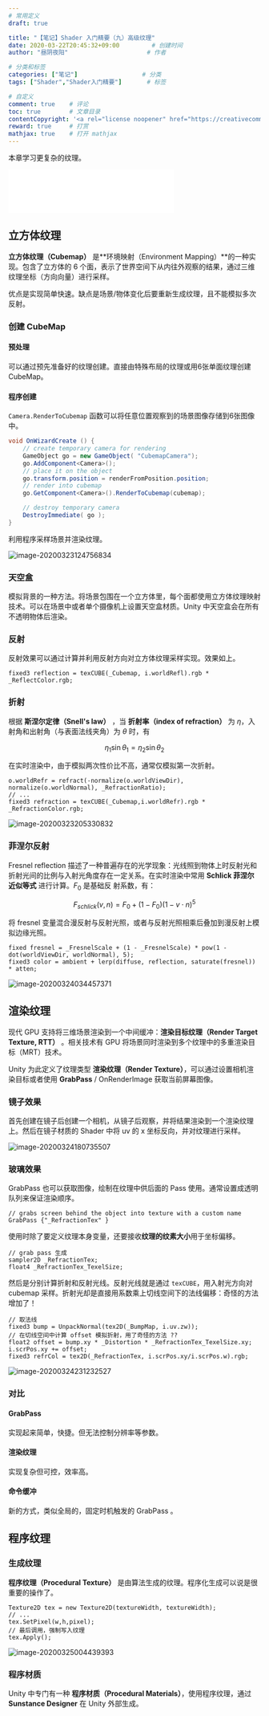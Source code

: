 ```yaml
---
# 常用定义
draft: true

title: "【笔记】Shader 入门精要（九）高级纹理"
date: 2020-03-22T20:45:32+09:00			# 创建时间
author: "昼阴夜阳"        	     		# 作者

# 分类和标签
categories: ["笔记"]		            # 分类
tags: ["Shader","Shader入门精要"]  		# 标签

# 自定义
comment: true	 # 评论
toc: true        # 文章目录
contentCopyright: '<a rel="license noopener" href="https://creativecommons.org/licenses/by-nc-nd/4.0/" target="_blank">CC BY-NC-ND 4.0</a>'	# 版权规则
reward: true	 # 打赏
mathjax: true    # 打开 mathjax
---
```


本章学习更复杂的纹理。

<iframe frameborder="no" border="0" marginwidth="0" marginheight="0" width=330 height=86 src="//music.163.com/outchain/player?type=2&id=1408262540&auto=0&height=66"></iframe>

## 立方体纹理

**立方体纹理（Cubemap）** 是**环境映射（Environment Mapping）**的一种实现。包含了立方体的 6 个面，表示了世界空间下从内往外观察的结果，通过三维纹理坐标（方向向量）进行采样。

优点是实现简单快速。缺点是场景/物体变化后要重新生成纹理，且不能模拟多次反射。

### 创建 CubeMap

#### 预处理

可以通过预先准备好的纹理创建。直接由特殊布局的纹理或用6张单面纹理创建 CubeMap。

#### 程序创建

`Camera.RenderToCubemap` 函数可以将任意位置观察到的场景图像存储到6张图像中。

``` c#
void OnWizardCreate () {
    // create temporary camera for rendering
    GameObject go = new GameObject( "CubemapCamera");
    go.AddComponent<Camera>();
    // place it on the object
    go.transform.position = renderFromPosition.position;
    // render into cubemap		
    go.GetComponent<Camera>().RenderToCubemap(cubemap);

    // destroy temporary camera
    DestroyImmediate( go );
}
```

利用程序采样场景并渲染纹理。

![image-20200323124756834](https://gitee.com/GZ1A/image-hosting/raw/master/blog/2020/03/image-20200323124756834.png)

### 天空盒

模拟背景的一种方法。将场景包围在一个立方体里，每个面都使用立方体纹理映射技术。可以在场景中或者单个摄像机上设置天空盒材质。Unity 中天空盒会在所有不透明物体后渲染。

### 反射

反射效果可以通过计算并利用反射方向对立方体纹理采样实现。效果如上。

```
fixed3 reflection = texCUBE(_Cubemap, i.worldRefl).rgb * _ReflectColor.rgb;
```

### 折射

根据 **斯涅尔定律（Snell's law）** ，当 **折射率（index of refraction）** 为 $\eta$，入射角和出射角（与表面法线夹角）为 $\theta$ 时，有

$$ \eta_1\sin\theta_1 = \eta_2\sin\theta_2 $$

在实时渲染中，由于模拟两次性价比不高，通常仅模拟第一次折射。

```
o.worldRefr = refract(-normalize(o.worldViewDir), normalize(o.worldNormal), _RefractionRatio);
// ...
fixed3 refraction = texCUBE(_Cubemap,i.worldRefr).rgb * _RefractionColor.rgb;
```

![image-20200323205330832](https://gitee.com/GZ1A/image-hosting/raw/master/blog/2020/03/image-20200323205330832.png)

### 菲涅尔反射 

Fresnel reflection 描述了一种普遍存在的光学现象：光线照到物体上时反射光和折射光间的比例与入射光角度存在一定关系。在实时渲染中常用 **Schlick 菲涅尔近似等式** 进行计算。$F_0$ 是基础反 射系数，有：

$$ F_{schlick}(v,n) = F_0 + (1-F_0)(1-v\cdot n)^5 $$

将 fresnel 变量混合漫反射与反射光照，或者与反射光照相乘后叠加到漫反射上模拟边缘光照。

```
fixed fresnel = _FresnelScale + (1 - _FresnelScale) * pow(1 - dot(worldViewDir, worldNormal), 5);
fixed3 color = ambient + lerp(diffuse, reflection, saturate(fresnel)) * atten;
```

![image-20200324034457371](https://gitee.com/GZ1A/image-hosting/raw/master/blog/2020/03/image-20200324034457371.png)

## 渲染纹理

现代 GPU 支持将三维场景渲染到一个中间缓冲：**渲染目标纹理（Render Target Texture, RTT）** 。相关技术有 GPU 将场景同时渲染到多个纹理中的多重渲染目标（MRT）技术。

Unity 为此定义了纹理类型 **渲染纹理（Render Texture）**，可以通过设置相机渲染目标或者使用 **GrabPass** / OnRenderImage 获取当前屏幕图像。

### 镜子效果

首先创建在镜子后创建一个相机，从镜子后观察，并将结果渲染到一个渲染纹理上。然后在镜子材质的 Shader 中将 uv 的 x 坐标反向，并对纹理进行采样。

![image-20200324180735507](https://gitee.com/GZ1A/image-hosting/raw/master/blog/2020/03/image-20200324180735507.png)

### 玻璃效果

GrabPass 也可以获取图像，绘制在纹理中供后面的 Pass 使用。通常设置成透明队列来保证渲染顺序。

```
// grabs screen behind the object into texture with a custom name
GrabPass {"_RefractionTex" }
```

使用时除了要定义纹理本身变量，还要接收**纹理的纹素大小**用于坐标偏移。

```
// grab pass 生成
sampler2D _RefractionTex;
float4 _RefractionTex_TexelSize;
```

然后是分别计算折射和反射光线。反射光线就是通过 `texCUBE`，用入射光方向对 cubemap 采样。折射光却是直接用系数乘上切线空间下的法线偏移：奇怪的方法增加了！

```
// 取法线
fixed3 bump = UnpackNormal(tex2D(_BumpMap, i.uv.zw));
// 在切线空间中计算 offset 模拟折射，用了奇怪的方法 ??
float2 offset = bump.xy * _Distortion * _RefractionTex_TexelSize.xy;
i.scrPos.xy += offset;
fixed3 refrCol = tex2D(_RefractionTex, i.scrPos.xy/i.scrPos.w).rgb;
```

![image-20200324231232527](https://gitee.com/GZ1A/image-hosting/raw/master/blog/2020/03/image-20200324231232527.png)

### 对比

#### GrabPass

实现起来简单，快捷。但无法控制分辨率等参数。

#### 渲染纹理

实现复杂但可控，效率高。

#### 命令缓冲

 新的方式，类似全局的，固定时机触发的 GrabPass 。

## 程序纹理

### 生成纹理

**程序纹理（Procedural Texture）** 是由算法生成的纹理。程序化生成可以说是很重要的操作了。

```
Texture2D tex = new Texture2D(textureWidth, textureWidth);
// ...
tex.SetPixel(w,h,pixel);
// 最后调用，强制写入纹理
tex.Apply();
```

![image-20200325004439393](https://gitee.com/GZ1A/image-hosting/raw/master/blog/2020/03/image-20200325004439393.png)

### 程序材质

Unity 中专门有一种 **程序材质（Procedural Materials）**，使用程序纹理，通过 **Sunstance Designer** 在 Unity 外部生成。